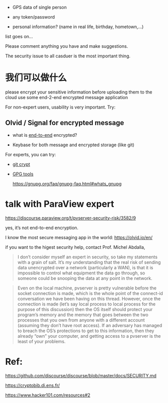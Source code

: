 - GPS data of single person

- any token/password

- personal information? (name in real life, birthday, hometown,...)

list goes on...

Please comment anything you have and make suggestions.

The security issue to all casduer is the most important thing.


# 我们可以做什么
please encrypt your sensitive information before uploading them to the cloud use some end-2-end encrypted message application

For non-expert users, usability is very important. Try:

## Olvid / Signal for encrypted message

- what is [end-to-end](https://en.wikipedia.org/wiki/End-to-end_principle) encrypted?

- Keybase for both message and encrypted storage (like git)

For experts, you can try:

- [git crypt](https://www.agwa.name/projects/git-crypt/)
- [GPG tools](https://gnupg.org/)

  https://gnupg.org/faq/gnupg-faq.html#whats_gnupg
  
# talk with ParaView expert

https://discourse.paraview.org/t/pvserver-security-risk/3582/9

yes, it’s not end-to-end encryption.

I know the most secure messaging app in the world: https://olvid.io/en/

if you want to the higest security help, contact Prof. Michel Abdalla,


> I don’t consider myself an expert in security, so take my statements with a grain of salt. It’s my understanding that the real risk of sending data unencrypted over a network (particularly a WAN), is that it is impossible to control what equipment the data go through, so someone could be snooping the data at any point in the network.

> Even on the local machine, pvserver is pretty vulnerable before the socket connection is made, which is the whole point of the connect-id conversation we have been having on this thread. However, once the connection is made (let’s say local process to local process for the purpose of this discussion) then the OS itself should protect your program’s memory and the memory that goes between the two processes that you own from anyone with a different account (assuming they don’t have root access). If an adversary has managed to breach the OS’s protections to get to this information, then they already “own” your computer, and getting access to a pvserver is the least of your problems.

# Ref:

https://github.com/discourse/discourse/blob/master/docs/SECURITY.md

https://cryptobib.di.ens.fr/

https://www.hacker101.com/resources#2


